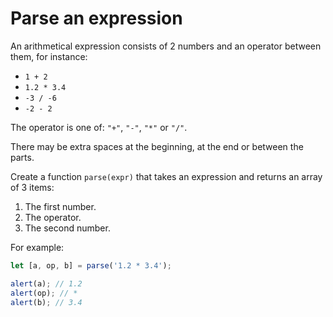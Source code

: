 # Parse an expression

An arithmetical expression consists of 2 numbers and an operator between them, for instance:

-   `1 + 2`
-   `1.2 * 3.4`
-   `-3 / -6`
-   `-2 - 2`

The operator is one of: `"+"`, `"-"`, `"*"` or `"/"`.

There may be extra spaces at the beginning, at the end or between the parts.

Create a function `parse(expr)` that takes an expression and returns an array of 3 items:

1. The first number.
2. The operator.
3. The second number.

For example:

```js
let [a, op, b] = parse('1.2 * 3.4');

alert(a); // 1.2
alert(op); // *
alert(b); // 3.4
```
